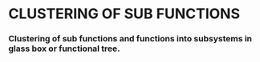 # CLUSTERING OF SUB FUNCTIONS

### Clustering of sub functions and functions into subsystems in glass box or functional tree.